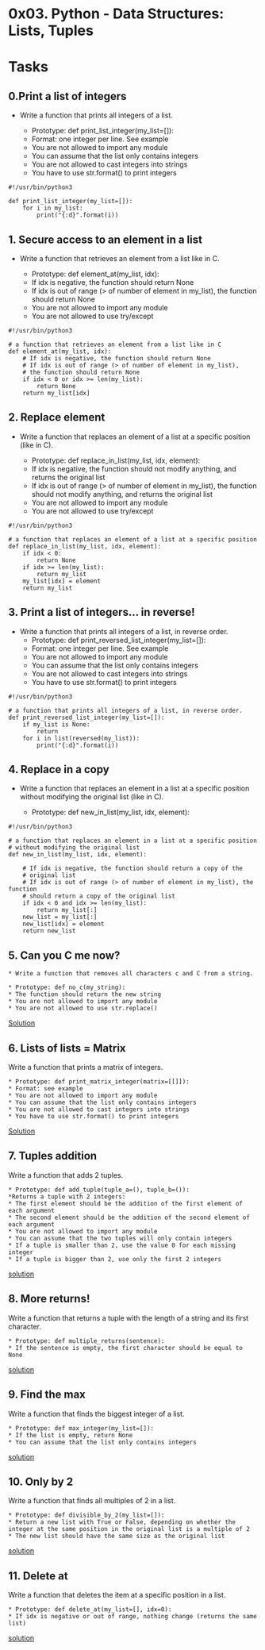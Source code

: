 # 0x03. Python - Data Structures: Lists, Tuples

# Tasks

## 0.Print a list of integers

* Write a function that prints all integers of a list.

	* Prototype: def print_list_integer(my_list=[]):
	* Format: one integer per line. See example
	* You are not allowed to import any module
	* You can assume that the list only contains integers
	* You are not allowed to cast integers into strings
	* You have to use str.format() to print integers
```
#!/usr/bin/python3

def print_list_integer(my_list=[]):
    for i in my_list:
        print("{:d}".format(i))
```
## 1. Secure access to an element in a list

* Write a function that retrieves an element from a list like in C.

	* Prototype: def element_at(my_list, idx):
	* If idx is negative, the function should return None
	* If idx is out of range (> of number of element in my_list), the function should return None
	* You are not allowed to import any module
	* You are not allowed to use try/except
```
#!/usr/bin/python3

# a function that retrieves an element from a list like in C
def element_at(my_list, idx):
    # If idx is negative, the function should return None
    # If idx is out of range (> of number of element in my_list),
    # the function should return None
    if idx < 0 or idx >= len(my_list):
        return None
    return my_list[idx]
```
## 2. Replace element

* Write a function that replaces an element of a list at a specific position (like in C).

	* Prototype: def replace_in_list(my_list, idx, element):
	* If idx is negative, the function should not modify anything, and returns the original list
	* If idx is out of range (> of number of element in my_list), the function should not modify anything, and returns the original list
	* You are not allowed to import any module
	* You are not allowed to use try/except
```
#!/usr/bin/python3

# a function that replaces an element of a list at a specific position
def replace_in_list(my_list, idx, element):
    if idx < 0:
        return None
    if idx >= len(my_list):
        return my_list
    my_list[idx] = element
    return my_list
```

## 3. Print a list of integers... in reverse!

* Write a function that prints all integers of a list, in reverse order.
	* Prototype: def print_reversed_list_integer(my_list=[]):
	* Format: one integer per line. See example
	* You are not allowed to import any module
	* You can assume that the list only contains integers
	* You are not allowed to cast integers into strings
	* You have to use str.format() to print integers
```
#!/usr/bin/python3

# a function that prints all integers of a list, in reverse order.
def print_reversed_list_integer(my_list=[]):
    if my_list is None:
        return
    for i in list(reversed(my_list)):
        print("{:d}".format(i))
```

## 4. Replace in a copy

* Write a function that replaces an element in a list at a specific position without modifying the original list (like in C).

	* Prototype: def new_in_list(my_list, idx, element):
```
#!/usr/bin/python3

# a function that replaces an element in a list at a specific position
# without modifying the original list
def new_in_list(my_list, idx, element):

    # If idx is negative, the function should return a copy of the
    # original list
    # If idx is out of range (> of number of element in my_list), the function
    # should return a copy of the original list
    if idx < 0 and idx >= len(my_list):
        return my_list[:]
    new_list = my_list[:]
    new_list[idx] = element
    return new_list
```

## 5. Can you C me now?

    * Write a function that removes all characters c and C from a string.

    * Prototype: def no_c(my_string):
    * The function should return the new string
    * You are not allowed to import any module
    * You are not allowed to use str.replace()
[Solution](https://github.com/colloso999/alx-higher_level_programming/blob/main/0x03-python-data_structures/5-no_c.py)

## 6. Lists of lists = Matrix

Write a function that prints a matrix of integers.

    * Prototype: def print_matrix_integer(matrix=[[]]):
    * Format: see example
    * You are not allowed to import any module
    * You can assume that the list only contains integers
    * You are not allowed to cast integers into strings
    * You have to use str.format() to print integers
[Solution](6-print_matrix_integer.py)

## 7. Tuples addition

Write a function that adds 2 tuples.

    * Prototype: def add_tuple(tuple_a=(), tuple_b=()):
    *Returns a tuple with 2 integers:
    * The first element should be the addition of the first element of each argument
    * The second element should be the addition of the second element of each argument
    * You are not allowed to import any module
    * You can assume that the two tuples will only contain integers
    * If a tuple is smaller than 2, use the value 0 for each missing integer
    * If a tuple is bigger than 2, use only the first 2 integers
[solution](7-add_tuple.py)

## 8. More returns!

Write a function that returns a tuple with the length of a string and its first character.

    * Prototype: def multiple_returns(sentence):
    * If the sentence is empty, the first character should be equal to None

[solution](8-multiple_returns.py)

## 9. Find the max

Write a function that finds the biggest integer of a list.

    * Prototype: def max_integer(my_list=[]):
    * If the list is empty, return None
    * You can assume that the list only contains integers

[solution](9-max_integer.py)

## 10. Only by 2

Write a function that finds all multiples of 2 in a list.

    * Prototype: def divisible_by_2(my_list=[]):
    * Return a new list with True or False, depending on whether the integer at the same position in the original list is a multiple of 2
    * The new list should have the same size as the original list

[solution](10-divisible_by_2.py)

## 11. Delete at

Write a function that deletes the item at a specific position in a list.

    * Prototype: def delete_at(my_list=[], idx=0):
    * If idx is negative or out of range, nothing change (returns the same list)

[solution](11-delete_at.py)
